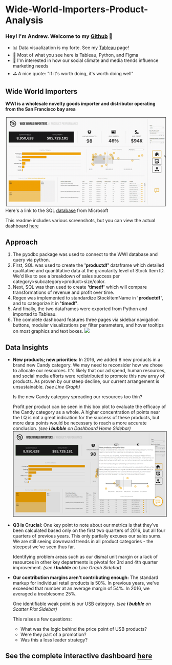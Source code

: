 # Wide-World-Importers-Product-Analysis



### Hey! I'm Andrew. Welcome to my [Github] 👋

- 📊 Data visualization is my forte. See my [Tableau] page! 
- 🚀 Most of what you see here is Tableau, Python, and Figma
- 🧠 I'm interested in how our social climate and media trends influence marketing needs
- ⛳ A nice quote: "If it's worth doing, it's worth doing well"

## Wide World Importers
**WWI is a wholesale novelty goods importer and distributor operating from the San Francisco bay area**
 
 ![](Dashboard_Screenshots/pages_gif.gif)
 Here's a link to the SQL [database] from Microsoft

This readme includes various screenshots, but you can view the actual dashboard [here]


## Approach
1. The pyodbc package was used to connect to the WWI database and query via python. 
2. First, SQL was used to create the **'productdf'** dataframe which detailed qualitative and quantitative data at the granularity level of Stock Item ID. We'd like to see a breakdown of sales success per category>subcategory>product>size/color.
3. Next, SQL was then used to create **'timedf'** which will compare transformations of revenue and profit over time.
4. Regex was implemented to standardize StockItemName in **'productdf'**, and to categorize it in **'timedf'**.
5. And finally, the two dataframes were exported from Python and imported to Tableau. 
6. The complete dashboard features three pages via sidebar navigation buttons, modular visualizations per filter parameters, and hover tooltips on most graphics and text boxes.
![](Dashboard_Screenshots/tooltip_gif.gif)

## Data Insights
- **New products; new priorities:** 
    In 2016, we added 8 new products in a brand new Candy category. We may need to reconsider how we chose to allocate our resources. It's likely that our ad spend, human resources, and social media efforts were redistributed to promote this new array of products. As proven by our steep decline, our current arrangement is unsustainable. *(see Line Graph)*

    Is the new Candy category spreading our resources too thin?

    Profit per product can be seen in this box plot to evaluate the efficacy of the Candy category as a whole. A higher concentration of points near the LQ is not a great indication for the success of these products, but more data points would be necessary to reach a more accurate conclusion. *(see **i bubble** on Dashboard Home Sidebar)*
![](Dashboard_Screenshots/home_with_i_bubble.png)

- **Q3 is Crucial:**
    One key point to note about our metrics is that they've been calculated based only on the first two quarters of 2016, but all four quarters of previous years. This only partially excuses our sales sums. We are still seeing downward trends in all product categories - the steepest we've seen thus far.

    Identifying problem areas such as our dismal unit margin or a lack of resources in other key departments is pivotal for 3rd and 4th quarter improvement. *(see **i bubble** on Line Graph Sidebar)*

- **Our contribution margins aren't contributing enough:**
    The standard markup for individual retail products is 50%. In previous years, we've exceeded that number at an average margin of 54%. In 2016, we averaged a troublesome 25%. 

    One identifiable weak point is our USB category. *(see **i bubble** on Scatter Plot Sidebar)*
    
    This raises a few questions: 
	- What was the logic behind the price point of USB products? 
	- Were they part of a promotion?
	- Was this a loss leader strategy?

## See the complete interactive dashboard [here]

</details>

[Tableau]: https://public.tableau.com/app/profile/andrew.bruening
[Github]: https://github.com/andrewbruening
[here]: https://public.tableau.com/views/WideWorldImportersProductAnalysis/HomeDash?:language=en-US&publish=yes&:display_count=n&:origin=viz_share_link
[database]: https://docs.microsoft.com/en-us/sql/samples/wide-world-importers-what-is?view=sql-server-ver15